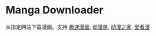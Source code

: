 # Manga Downloader

从指定网站下载漫画。支持 [极速漫画](http://www.1kkk.com/), [动漫屋](http:www.dm5.com/), [动漫之家](http://manhua.dmzj.com/), [爱看漫](http://www.ikanman.com/)
